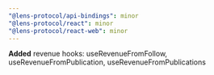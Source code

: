```yaml
---
"@lens-protocol/api-bindings": minor
"@lens-protocol/react": minor
"@lens-protocol/react-web": minor
---
```


**Added** revenue hooks: useRevenueFromFollow, useRevenueFromPublication, useRevenueFromPublications
